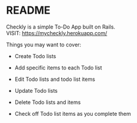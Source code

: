 # README

Checkly is a simple To-Do App built on Rails.</br>
VISIT: https://mycheckly.herokuapp.com/

Things you may want to cover:

* Create Todo lists

* Add specific items to each Todo list

* Edit Todo lists and todo list items

* Update Todo lists

* Delete Todo lists and items

* Check off Todo list items as you complete them
